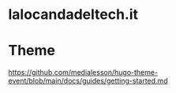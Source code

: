 # lalocandadeltech.it

# Theme
https://github.com/medialesson/hugo-theme-event/blob/main/docs/guides/getting-started.md